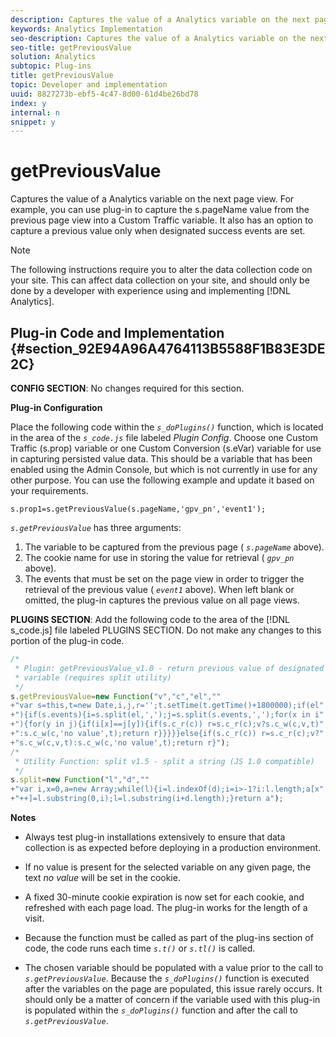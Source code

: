 ```yaml
---
description: Captures the value of a Analytics variable on the next page view. For example, you can use plug-in to capture the s.pageName value from the previous page view into a Custom Traffic variable. It also has an option to capture a previous value only when designated success events are set.
keywords: Analytics Implementation
seo-description: Captures the value of a Analytics variable on the next page view. For example, you can use plug-in to capture the s.pageName value from the previous page view into a Custom Traffic variable. It also has an option to capture a previous value only when designated success events are set.
seo-title: getPreviousValue
solution: Analytics
subtopic: Plug-ins
title: getPreviousValue
topic: Developer and implementation
uuid: 8827273b-ebf5-4c47-8d00-61d4be26bd78
index: y
internal: n
snippet: y
---
```


# getPreviousValue

Captures the value of a Analytics variable on the next page view. For example, you can use plug-in to capture the s.pageName value from the previous page view into a Custom Traffic variable. It also has an option to capture a previous value only when designated success events are set.

>[!NOTE]
>
>The following instructions require you to alter the data collection code on your site. This can affect data collection on your site, and should only be done by a developer with experience using and implementing [!DNL Analytics].

## Plug-in Code and Implementation {#section_92E94A96A4764113B5588F1B83E3DE2C}

**CONFIG SECTION**: No changes required for this section.

**Plug-in Configuration**

Place the following code within the *`s_doPlugins()`* function, which is located in the area of the *`s_code.js`* file labeled *Plugin Config*. Choose one Custom Traffic (s.prop) variable or one Custom Conversion (s.eVar) variable for use in capturing persisted value data. This should be a variable that has been enabled using the Admin Console, but which is not currently in use for any other purpose. You can use the following example and update it based on your requirements.

`s.prop1=s.getPreviousValue(s.pageName,'gpv_pn','event1');`

*`s.getPreviousValue`* has three arguments:

1. The variable to be captured from the previous page ( *`s.pageName`* above). 
1. The cookie name for use in storing the value for retrieval ( *`gpv_pn`* above). 
1. The events that must be set on the page view in order to trigger the retrieval of the previous value ( *`event1`* above). When left blank or omitted, the plug-in captures the previous value on all page views.

**PLUGINS SECTION**: Add the following code to the area of the [!DNL s_code.js] file labeled PLUGINS SECTION. Do not make any changes to this portion of the plug-in code.

```js
/* 
 * Plugin: getPreviousValue_v1.0 - return previous value of designated 
 * variable (requires split utility) 
 */ 
s.getPreviousValue=new Function("v","c","el","" 
+"var s=this,t=new Date,i,j,r='';t.setTime(t.getTime()+1800000);if(el" 
+"){if(s.events){i=s.split(el,',');j=s.split(s.events,',');for(x in i" 
+"){for(y in j){if(i[x]==j[y]){if(s.c_r(c)) r=s.c_r(c);v?s.c_w(c,v,t)" 
+":s.c_w(c,'no value',t);return r}}}}}else{if(s.c_r(c)) r=s.c_r(c);v?" 
+"s.c_w(c,v,t):s.c_w(c,'no value',t);return r}"); 
/* 
 * Utility Function: split v1.5 - split a string (JS 1.0 compatible) 
 */ 
s.split=new Function("l","d","" 
+"var i,x=0,a=new Array;while(l){i=l.indexOf(d);i=i>-1?i:l.length;a[x" 
+"++]=l.substring(0,i);l=l.substring(i+d.length);}return a"); 

```

**Notes**

* Always test plug-in installations extensively to ensure that data collection is as expected before deploying in a production environment. 
* If no value is present for the selected variable on any given page, the text *no value* will be set in the cookie. 
* A fixed 30-minute cookie expiration is now set for each cookie, and refreshed with each page load. The plug-in works for the length of a visit. 
* Because the function must be called as part of the plug-ins section of code, the code runs each time *`s.t()`* or *`s.tl()`* is called. 

* The chosen variable should be populated with a value prior to the call to *`s.getPreviousValue`*. Because the *`s_doPlugins()`* function is executed after the variables on the page are populated, this issue rarely occurs. It should only be a matter of concern if the variable used with this plug-in is populated within the *`s_doPlugins()`* function and after the call to *`s.getPreviousValue`*.


